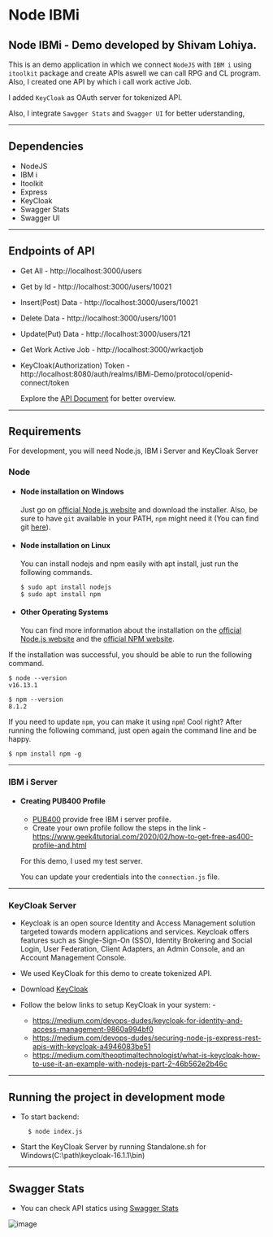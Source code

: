 # Node IBMi

## Node IBMi - Demo developed by Shivam Lohiya.
This is an demo application in which we connect `NodeJS` with `IBM i` using `itoolkit` package and create APIs aswell we can call RPG and CL program. Also, I created one API by which i call work active Job. 

I added `KeyCloak` as OAuth server for tokenized API. 

Also, I integrate `Sawgger Stats` and `Swagger UI` for better uderstanding,

---
## Dependencies

- NodeJS
- IBM i
- Itoolkit
- Express
- KeyCloak
- Swagger Stats
- Swagger UI


---
## Endpoints of API

- Get All - http://localhost:3000/users
- Get by Id - http://localhost:3000/users/10021
- Insert(Post) Data - http://localhost:3000/users/10021
- Delete Data - http://localhost:3000/users/1001
- Update(Put) Data - http://localhost:3000/users/121
- Get Work Active Job - http://localhost:3000/wrkactjob
- KeyCloak(Authorization) Token - http://localhost:8080/auth/realms/IBMi-Demo/protocol/openid-connect/token

   Explore the [API Document](https://github.com/Shivampio/Node-IBM-i/blob/main/Node%20-%20IBM%20i.postman_collection.json) for better overview.
---
## Requirements

For development, you will need Node.js, IBM i Server and KeyCloak Server

### Node
- #### Node installation on Windows

  Just go on [official Node.js website](https://nodejs.org/) and download the installer.
Also, be sure to have `git` available in your PATH, `npm` might need it (You can find git [here](https://git-scm.com/)).

- #### Node installation on Linux

  You can install nodejs and npm easily with apt install, just run the following commands.

      $ sudo apt install nodejs
      $ sudo apt install npm

- #### Other Operating Systems
  You can find more information about the installation on the [official Node.js website](https://nodejs.org/) and the [official NPM website](https://npmjs.org/).

If the installation was successful, you should be able to run the following command.

    $ node --version
    v16.13.1

    $ npm --version
    8.1.2

If you need to update `npm`, you can make it using `npm`! Cool right? After running the following command, just open again the command line and be happy.

    $ npm install npm -g

---

### IBM i Server
- #### Creating PUB400 Profile
    - [PUB400](pub400.com) provide free IBM i server profile. 
    - Create your own profile follow the steps in the link - https://www.geek4tutorial.com/2020/02/how-to-get-free-as400-profile-and.html

    For this demo, I used my test server.   

    You can update your credentials into the `connection.js` file. 

---

### KeyCloak Server

   - Keycloak is an open source Identity and Access Management solution targeted towards modern applications and services. Keycloak offers features such as Single-Sign-On (SSO), Identity Brokering and Social Login, User Federation, Client Adapters, an Admin Console, and an Account Management Console.

   - We used KeyCloak for this demo to create tokenized API.

   - Download [KeyCloak](https://www.keycloak.org/downloads)

   - Follow the below links to setup KeyCloak in your system: -
     - https://medium.com/devops-dudes/keycloak-for-identity-and-access-management-9860a994bf0
     - https://medium.com/devops-dudes/securing-node-js-express-rest-apis-with-keycloak-a4946083be51
     - https://medium.com/theoptimaltechnologist/what-is-keycloak-how-to-use-it-an-example-with-nodejs-part-2-46b562e2b46c

---

## Running the project in development mode
- To start backend:

        $ node index.js

- Start the KeyCloak Server by running Standalone.sh for Windows(C:\path\keycloak-16.1.1\bin)

---

## Swagger Stats
- You can check API statics using [Swagger Stats](http://localhost:3000/swagger-stats)

![image](https://user-images.githubusercontent.com/60472008/153750616-7aef1ce6-f8a1-476f-ad24-e62ad21bb6c1.png)
